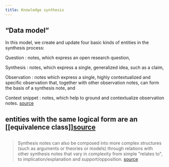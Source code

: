 ```yaml
---
title: Knowledge synthesis
---
```


## “Data model”

In this model, we create and update four basic kinds of entities in the synthesis process: 

Question 
: notes, which express an open research question,

Synthesis 
: notes, which express a single, generalized idea, such as a claim,

Observation 
: notes which express a single, highly contextualized and specific observation that, together with other observation notes, can form the basis of a synthesis note, and

Context snippet 
: notes, which help to ground and contextualize observation notes.
[source](https://oasislab.pubpub.org/pub/54t0y9mk/release/2#data-model)
## entities with the same logical form are an [[equivalence class]][source](https://oasislab.pubpub.org/pub/54t0y9mk/release/2#zvhrkk11xf)
##
> Synthesis notes can also be composed into more complex structures (such as arguments or theories or models) through relations with other synthesis notes that vary in complexity from simple "relates to", to implication/explanation and support/opposition.
[source](https://oasislab.pubpub.org/pub/54t0y9mk/release/2#43grwydpx3)
##
